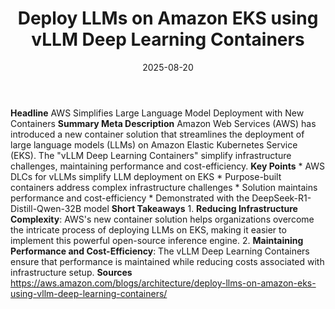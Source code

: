 ﻿---
title: Deploy LLMs on Amazon EKS using vLLM Deep Learning Containers
date: '2025-08-20'
category: Markets
summary: ''
slug: deploy llms on amazon eks using vllm deep learning container
source_urls:
- https://aws.amazon.com/blogs/architecture/deploy-llms-on-amazon-eks-using-vllm-deep-learning-containers/
seo:
  title: Deploy LLMs on Amazon EKS using vLLM Deep Learning Containers | Hash n Hedge
  description: ''
  keywords:
  - news
  - markets
  - brief
---

**Headline** AWS Simplifies Large Language Model Deployment with New Containers  **Summary Meta Description** Amazon Web Services (AWS) has introduced a new container solution that streamlines the deployment of large language models (LLMs) on Amazon Elastic Kubernetes Service (EKS). The "vLLM Deep Learning Containers" simplify infrastructure challenges, maintaining performance and cost-efficiency.  **Key Points**  * AWS DLCs for vLLMs simplify LLM deployment on EKS * Purpose-built containers address complex infrastructure challenges * Solution maintains performance and cost-efficiency * Demonstrated with the DeepSeek-R1-Distill-Qwen-32B model  **Short Takeaways** 1. **Reducing Infrastructure Complexity**: AWS's new container solution helps organizations overcome the intricate process of deploying LLMs on EKS, making it easier to implement this powerful open-source inference engine. 2. **Maintaining Performance and Cost-Efficiency**: The vLLM Deep Learning Containers ensure that performance is maintained while reducing costs associated with infrastructure setup.  **Sources** https://aws.amazon.com/blogs/architecture/deploy-llms-on-amazon-eks-using-vllm-deep-learning-containers/ 
